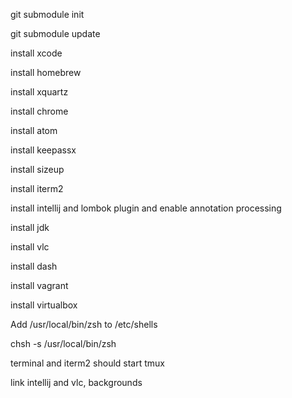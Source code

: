 git submodule init

git submodule update

install xcode

install homebrew

install xquartz

install chrome

install atom

install keepassx

install sizeup

install iterm2

install intellij
  and lombok plugin
  and enable annotation processing

install jdk

install vlc

install dash

install vagrant

install virtualbox

Add /usr/local/bin/zsh to /etc/shells

chsh -s /usr/local/bin/zsh

terminal and iterm2 should start tmux

link intellij and vlc, backgrounds
